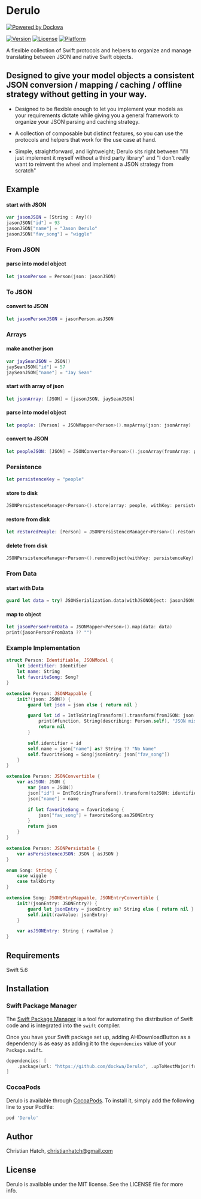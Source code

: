 # Derulo
[![Powered by Dockwa](https://raw.githubusercontent.com/dockwa/openpixel/dockwa/by-dockwa.png)](https://engineering.dockwa.com/)

[![Version](https://img.shields.io/cocoapods/v/Derulo.svg?style=flat)](http://cocoapods.org/pods/Derulo)
[![License](https://img.shields.io/cocoapods/l/Derulo.svg?style=flat)](http://cocoapods.org/pods/Derulo)
[![Platform](https://img.shields.io/cocoapods/p/Derulo.svg?style=flat)](http://cocoapods.org/pods/Derulo)

A flexible collection of Swift protocols and helpers to organize and manage translating between JSON and native Swift objects.


## Designed to give your model objects a consistent JSON conversion / mapping / caching / offline strategy without getting in your way.

* Designed to be flexible enough to let you implement your models as your requirements dictate while giving you a general framework to organize your JSON parsing and caching strategy.

* A collection of composable but distinct features, so you can use the protocols and helpers that work for the use case at hand.
  
* Simple, straightforward, and lightweight; Derulo sits right between "I'll just implement it myself without a third party library" and "I don't really want to reinvent the wheel and implement a JSON strategy from scratch"


## Example

#### start with JSON

```swift
var jasonJSON = [String : Any]()
jasonJSON["id"] = 93
jasonJSON["name"] = "Jason Derulo"
jasonJSON["fav_song"] = "wiggle"
```

### From JSON

#### parse into model object
```swift
let jasonPerson = Person(json: jasonJSON)
```

### To JSON

#### convert to JSON
```swift
let jasonPersonJSON = jasonPerson.asJSON
```

### Arrays

#### make another json
```swift
var jaySeanJSON = JSON()
jaySeanJSON["id"] = 57
jaySeanJSON["name"] = "Jay Sean"
```

#### start with array of json
```swift
let jsonArray: [JSON] = [jasonJSON, jaySeanJSON]
```

#### parse into model object
```swift
let people: [Person] = JSONMapper<Person>().mapArray(json: jsonArray)
```

#### convert to JSON
```swift
let peopleJSON: [JSON] = JSONConverter<Person>().jsonArray(fromArray: people)
```

### Persistence

```swift
let persistenceKey = "people"
```

#### store to disk
```swift
JSONPersistenceManager<Person>().store(array: people, withKey: persistenceKey)
```

#### restore from disk
```swift
let restoredPeople: [Person] = JSONPersistenceManager<Person>().restoreArray(withKey: persistenceKey)
```

#### delete from disk
```swift
JSONPersistenceManager<Person>().removeObject(withKey: persistenceKey)
```

### From Data

#### start with Data
```swift
guard let data = try? JSONSerialization.data(withJSONObject: jasonJSON, options: []) else { return }
```

#### map to object
```swift
let jasonPersonFromData = JSONMapper<Person>().map(data: data)
print(jasonPersonFromData ?? "")
```

### Example Implementation

```swift
struct Person: Identifiable, JSONModel {
    let identifier: Identifier
    let name: String
    let favoriteSong: Song?
}

extension Person: JSONMappable {
    init?(json: JSON?) {
        guard let json = json else { return nil }

        guard let id = IntToStringTransform().transform(fromJSON: json["id"]) else {
            print(#function, String(describing: Person.self), "JSON missing required properties")
            return nil
        }

        self.identifier = id
        self.name = json["name"] as? String ?? "No Name"
        self.favoriteSong = Song(jsonEntry: json["fav_song"])
    }
}

extension Person: JSONConvertible {
    var asJSON: JSON {
        var json = JSON()
        json["id"] = IntToStringTransform().transform(toJSON: identifier)
        json["name"] = name

        if let favoriteSong = favoriteSong {
            json["fav_song"] = favoriteSong.asJSONEntry
        }
        return json
    }
}

extension Person: JSONPersistable {
    var asPersistenceJSON: JSON { asJSON }
}

enum Song: String {
    case wiggle
    case talkDirty
}

extension Song: JSONEntryMappable, JSONEntryConvertible {
    init?(jsonEntry: JSONEntry?) {
        guard let jsonEntry = jsonEntry as? String else { return nil }
        self.init(rawValue: jsonEntry)
    }

    var asJSONEntry: String { rawValue }
}
```

## Requirements

Swift 5.6

## Installation

### Swift Package Manager

The [Swift Package Manager](https://swift.org/package-manager/) is a tool for automating the distribution of Swift code and is integrated into the `swift` compiler.

Once you have your Swift package set up, adding AHDownloadButton as a dependency is as easy as adding it to the `dependencies` value of your `Package.swift`.

```swift
dependencies: [
    .package(url: "https://github.com/dockwa/Derulo", .upToNextMajor(from: "1.7.0"))
]
```

### CocoaPods

Derulo is available through [CocoaPods](http://cocoapods.org). To install
it, simply add the following line to your Podfile:

```ruby
pod 'Derulo'
```

## Author

Christian Hatch, christianhatch@gmail.com

## License

Derulo is available under the MIT license. See the LICENSE file for more info.
